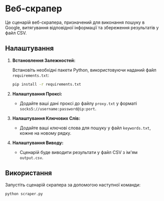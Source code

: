 # Веб-скрапер

Це сценарій веб-скрапера, призначений для виконання пошуку в Google, витягування відповідної інформації та збереження результатів у файл CSV.
## Налаштування

1. **Встановлення Залежностей:**
   
   Встановіть необхідні пакети Python, використовуючи наданий файл `requirements.txt`:

    ```bash
    pip install -r requirements.txt
    ```

2. **Налаштування Проксі:**

   - Додайте ваші дані проксі до файлу `proxy.txt` у форматі `socks5://username:password@ip:port`.

3. **Налаштування Ключових Слів:**

   - Додайте ваші ключові слова для пошуку у файл `keywords.txt`, кожне на новому рядку.

4. **Налаштування Виводу:**

   - Сценарій буде виводити результати у файл CSV з ім'ям `output.csv`.

## Використання

Запустіть сценарій скрапера за допомогою наступної команди:

```bash
python scraper.py
